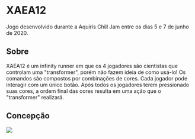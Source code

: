# XAEA12
Jogo desenvolvido durante a Aquiris Chill Jam entre os dias 5 e 7 de junho de 2020.

## Sobre
XAEA12 é um infinity runner em que os 4 jogadores são cientistas que controlam uma "transformer", porém não fazem ideia de como usá-lo!
Os comandos são compostos por combinações de cores. Cada jogador pode interagir com um único botão. Após todos os jogadores terem pressionado suas cores, a ordem final das cores resulta em uma ação que o "transformer" realizará.

## Concepção

![](https://media.discordapp.net/attachments/718086085644910592/718657690431127578/unknown.png?width=1212&height=684)
